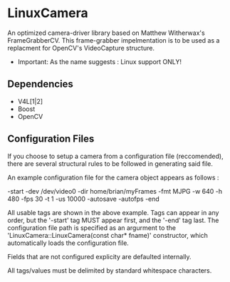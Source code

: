 LinuxCamera
===========

An optimized camera-driver library based on Matthew Witherwax's FrameGrabberCV. This 
frame-grabber impelmentation is to be used as a replacment for OpenCV's VideoCapture
structure.

+ Important:
As the name suggests : Linux support ONLY!


## Dependencies
+ V4L[1|2]
+ Boost
+ OpenCV


## Configuration Files

If you choose to setup a camera from a configuration file (reccomended), there are several
structural rules to be followed in generating said file.

An example configuration file for the camera object appears as follows : 

-start
	-dev 		/dev/video0
	-dir 		home/brian/myFrames
	-fmt		MJPG
	-w			640
	-h 			480
	-fps		30
	-t			1
	-us 		10000
	-autosave
	-autofps
-end

All usable tags are shown in the above example. Tags can appear in any order, but the '-start' 
tag MUST appear first, and the '-end' tag last. The configuration file path is specified as an 
argurment to the 'LinuxCamera::LinuxCamera(const char* fname)' constructor, which automatically 
loads the configuration file. 

Fields that are not configured explicity are defaulted internally.

All tags/values must be delimited by standard whitespace characters.


